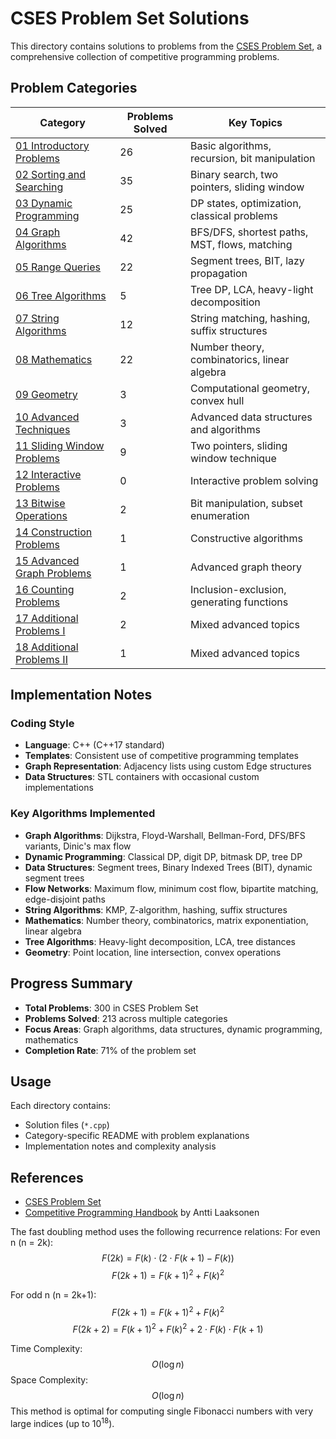 # CSES Problem Set Solutions

This directory contains solutions to problems from the [CSES Problem Set](https://cses.fi/problemset/), a comprehensive collection of competitive programming problems.

## Problem Categories

| Category                                                  | Problems Solved | Key Topics                                    |
| --------------------------------------------------------- | --------------- | --------------------------------------------- |
| [01 Introductory Problems](01_Introductory_Problems/)     | 26              | Basic algorithms, recursion, bit manipulation |
| [02 Sorting and Searching](02_Sorting_and_Searching/)     | 35              | Binary search, two pointers, sliding window   |
| [03 Dynamic Programming](03_Dynamic_Programming/)         | 25              | DP states, optimization, classical problems   |
| [04 Graph Algorithms](04_Graph_Algorithms/)               | 42              | BFS/DFS, shortest paths, MST, flows, matching |
| [05 Range Queries](05_Range_Queries/)                     | 22              | Segment trees, BIT, lazy propagation          |
| [06 Tree Algorithms](06_Tree_Algorithms/)                 | 5               | Tree DP, LCA, heavy-light decomposition       |
| [07 String Algorithms](07_String_Algorithms/)             | 12              | String matching, hashing, suffix structures   |
| [08 Mathematics](08_Mathematics/)                         | 22              | Number theory, combinatorics, linear algebra  |
| [09 Geometry](09_Geometry/)                               | 3               | Computational geometry, convex hull           |
| [10 Advanced Techniques](10_Advanced_Techniques/)         | 3               | Advanced data structures and algorithms       |
| [11 Sliding Window Problems](11_Sliding_Window_Problems/) | 9               | Two pointers, sliding window technique        |
| [12 Interactive Problems](12_Interactive_Problems/)       | 0               | Interactive problem solving                   |
| [13 Bitwise Operations](13_Bitwise_Operations/)           | 2               | Bit manipulation, subset enumeration          |
| [14 Construction Problems](14_Construction_Problems/)     | 1               | Constructive algorithms                       |
| [15 Advanced Graph Problems](15_Advanced_Graph_Problems/) | 1               | Advanced graph theory                         |
| [16 Counting Problems](16_Counting_Problems/)             | 2               | Inclusion-exclusion, generating functions     |
| [17 Additional Problems I](17_Additional_Problems_I/)     | 2               | Mixed advanced topics                         |
| [18 Additional Problems II](18_Additional_Problems_II/)   | 1               | Mixed advanced topics                         |

## Implementation Notes

### Coding Style

- **Language**: C++ (C++17 standard)
- **Templates**: Consistent use of competitive programming templates
- **Graph Representation**: Adjacency lists using custom Edge structures
- **Data Structures**: STL containers with occasional custom implementations

### Key Algorithms Implemented

- **Graph Algorithms**: Dijkstra, Floyd-Warshall, Bellman-Ford, DFS/BFS variants, Dinic's max flow
- **Dynamic Programming**: Classical DP, digit DP, bitmask DP, tree DP
- **Data Structures**: Segment trees, Binary Indexed Trees (BIT), dynamic segment trees
- **Flow Networks**: Maximum flow, minimum cost flow, bipartite matching, edge-disjoint paths
- **String Algorithms**: KMP, Z-algorithm, hashing, suffix structures
- **Mathematics**: Number theory, combinatorics, matrix exponentiation, linear algebra
- **Tree Algorithms**: Heavy-light decomposition, LCA, tree distances
- **Geometry**: Point location, line intersection, convex operations

## Progress Summary

- **Total Problems**: 300 in CSES Problem Set
- **Problems Solved**: 213 across multiple categories
- **Focus Areas**: Graph algorithms, data structures, dynamic programming, mathematics
- **Completion Rate**: 71% of the problem set

## Usage

Each directory contains:

- Solution files (`*.cpp`)
- Category-specific README with problem explanations
- Implementation notes and complexity analysis

## References

- [CSES Problem Set](https://cses.fi/problemset/)
- [Competitive Programming Handbook](https://cses.fi/book/book.pdf) by Antti Laaksonen

The fast doubling method uses the following recurrence relations:
For even n (n = 2k):
$$F(2k) = F(k) \cdot (2 \cdot F(k+1) - F(k))$$
$$F(2k+1) = F(k+1)^2 + F(k)^2$$

For odd n (n = 2k+1):
$$F(2k+1) = F(k+1)^2 + F(k)^2$$
$$F(2k+2) = F(k+1)^2 + F(k)^2 + 2 \cdot F(k) \cdot F(k+1)$$

Time Complexity:
$$O(\log n)$$
Space Complexity:
$$O(\log n)$$
This method is optimal for computing single Fibonacci numbers with very large indices (up to $10^{18}$).
